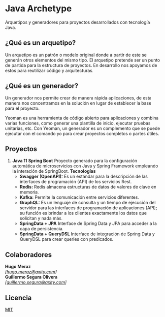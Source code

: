 # Java Archetype
Arquetipos y generadores para proyectos desarrollados con tecnología Java.


## ¿Qué es un arquetipo?
Un arquetipo es un patrón o modelo original donde a partir de este se generán otros elementos del mismo tipo.
El arquetipo pretende ser un punto de partida para la estructura de proyectos. En desarrollo nos apoyamos de estos para reutilizar código y arquitecturas.

## ¿Qué es un generador?
Un generador nos permite crear de manera rápida aplicaciones, de esta manera nos concentramos en la solución en lugar de establecer la base para el proyecto.

Yeoman es una herramienta de código abierto para aplicaciones y combina varias funciones, como generar una plantilla de inicio, ejecutar pruebas unitarias, etc. Con Yeoman, un generador es un complemento que se puede ejecutar con el comando yo para crear proyectos completos o partes útiles.

## Proyectos

1. **Java 11 Spring Boot** Proyecto generado para la configuración automática de microservicios con Java y Spring Framework empleando la interación de SpringBoot.
   **Tecnologías**
    - **Swagger (OpenAPI):** Es un estándar para la descripción de las interfaces de programación (API) de los servicios Rest.
    - **Redis:** Redis almacena estructuras de datos de valores de clave en memoria.
    - **Kafka:** Permite la comunicación entre servicios diferentes.
    - **GraphQL:** Es un lenguaje de consulta y un tiempo de ejecución del servidor para las interfaces de programación de aplicaciones (API); su función es brindar a los clientes exactamente los datos que solicitan y nada más.
    -  **SpringData + JPA** Interface de Spring Data y JPA para acceder a la capa de persistencia.
    -  **SpringData + QueryDSL** Interface de integración de Spring Data y QueryDSL para crear queries con predicados.

## Colaboradores

**Hugo Meraz**  
*[hugo.meraz@axity.com]*  
**Guillermo Segura Olivera**  
*[guillermo.segura@axity.com]*  

## Licencia

[MIT](https://opensource.org/licenses/MIT)
